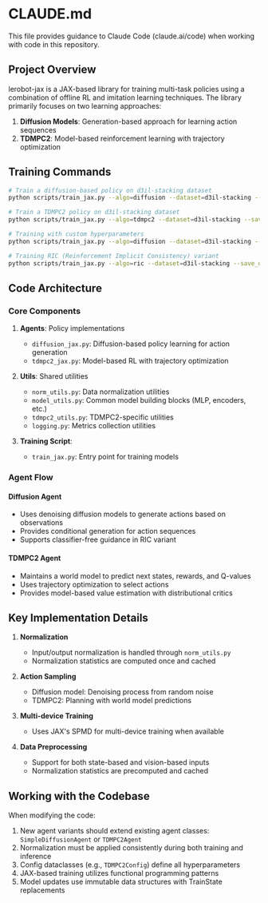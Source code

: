 # CLAUDE.md

This file provides guidance to Claude Code (claude.ai/code) when working with code in this repository.

## Project Overview

lerobot-jax is a JAX-based library for training multi-task policies using a combination of offline RL and imitation learning techniques. The library primarily focuses on two learning approaches:

1. **Diffusion Models**: Generation-based approach for learning action sequences
2. **TDMPC2**: Model-based reinforcement learning with trajectory optimization

## Training Commands

```bash
# Train a diffusion-based policy on d3il-stacking dataset
python scripts/train_jax.py --algo=diffusion --dataset=d3il-stacking --save_dir=./checkpoints

# Train a TDMPC2 policy on d3il-stacking dataset
python scripts/train_jax.py --algo=tdmpc2 --dataset=d3il-stacking --save_dir=./checkpoints

# Training with custom hyperparameters
python scripts/train_jax.py --algo=diffusion --dataset=d3il-stacking --diffusion.optim_kwargs.learning_rate=5e-4

# Training RIC (Reinforcement Implicit Consistency) variant
python scripts/train_jax.py --algo=ric --dataset=d3il-stacking --save_dir=./checkpoints
```

## Code Architecture

### Core Components

1. **Agents**: Policy implementations
   - `diffusion_jax.py`: Diffusion-based policy learning for action generation
   - `tdmpc2_jax.py`: Model-based RL with trajectory optimization

2. **Utils**: Shared utilities 
   - `norm_utils.py`: Data normalization utilities
   - `model_utils.py`: Common model building blocks (MLP, encoders, etc.)
   - `tdmpc2_utils.py`: TDMPC2-specific utilities
   - `logging.py`: Metrics collection utilities

3. **Training Script**: 
   - `train_jax.py`: Entry point for training models

### Agent Flow

#### Diffusion Agent
- Uses denoising diffusion models to generate actions based on observations
- Provides conditional generation for action sequences
- Supports classifier-free guidance in RIC variant

#### TDMPC2 Agent
- Maintains a world model to predict next states, rewards, and Q-values
- Uses trajectory optimization to select actions
- Provides model-based value estimation with distributional critics

## Key Implementation Details

1. **Normalization**
   - Input/output normalization is handled through `norm_utils.py` 
   - Normalization statistics are computed once and cached

2. **Action Sampling**
   - Diffusion model: Denoising process from random noise
   - TDMPC2: Planning with world model predictions

3. **Multi-device Training**
   - Uses JAX's SPMD for multi-device training when available

4. **Data Preprocessing**
   - Support for both state-based and vision-based inputs
   - Normalization statistics are precomputed and cached

## Working with the Codebase

When modifying the code:

1. New agent variants should extend existing agent classes: `SimpleDiffusionAgent` or `TDMPC2Agent`
2. Normalization must be applied consistently during both training and inference
3. Config dataclasses (e.g., `TDMPC2Config`) define all hyperparameters
4. JAX-based training utilizes functional programming patterns
5. Model updates use immutable data structures with TrainState replacements